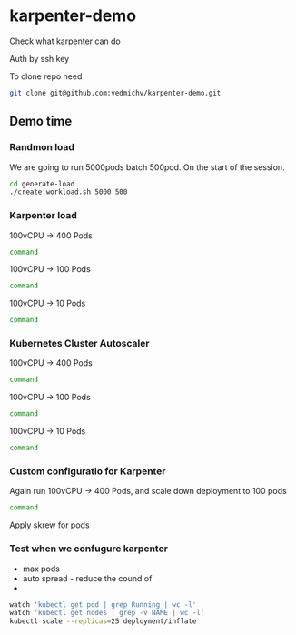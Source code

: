 # karpenter-demo
Check what karpenter can do

Auth by ssh key 

To clone repo need 

```bash
git clone git@github.com:vedmichv/karpenter-demo.git
```

## Demo time

### Randmon load 
We are going to run 5000pods batch 500pod. On the start of the session. 

```bash
cd generate-load
./create.workload.sh 5000 500
```

### Karpenter load 

100vCPU -> 400 Pods

```bash
command
```

100vCPU -> 100 Pods

```bash
command
```

100vCPU -> 10 Pods

```bash
command
```

### Kubernetes Cluster Autoscaler

100vCPU -> 400 Pods 

```bash
command
```

100vCPU -> 100 Pods

```bash
command
```

100vCPU -> 10 Pods

```bash
command
```

### Custom configuratio for Karpenter


Again run 100vCPU -> 400 Pods, and scale down deployment to 100 pods

```bash
command
```

Apply skrew for pods


### Test when we confugure karpenter 
- max pods
- auto spread - reduce the cound of 
- 

```bash
watch 'kubectl get pod | grep Running | wc -l'  
watch 'kubectl get nodes | grep -v NAME | wc -l'  
kubectl scale --replicas=25 deployment/inflate 

```
